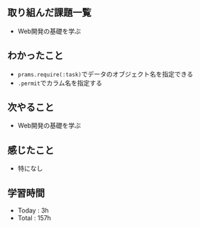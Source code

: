 ## 取り組んだ課題一覧
- Web開発の基礎を学ぶ
## わかったこと
  - `prams.require(:task)`でデータのオブジェクト名を指定できる
  - `.permit`でカラム名を指定する
## 次やること
  - Web開発の基礎を学ぶ
## 感じたこと
  - 特になし
## 学習時間
  - Today : 3h
  - Total : 157h
    

